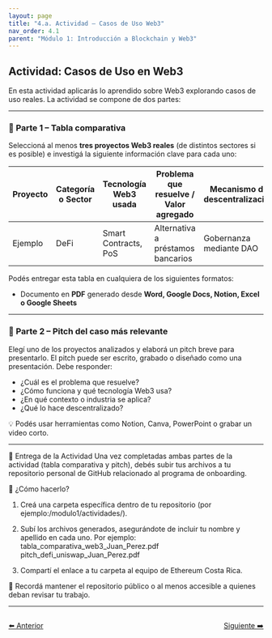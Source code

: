 ```yaml
---
layout: page
title: "4.a. Actividad – Casos de Uso Web3"
nav_order: 4.1
parent: "Módulo 1: Introducción a Blockchain y Web3"
---
```


## Actividad: Casos de Uso en Web3

En esta actividad aplicarás lo aprendido sobre Web3 explorando casos de uso reales. La actividad se compone de dos partes:

---

### 🧮 Parte 1 – Tabla comparativa

Seleccioná al menos **tres proyectos Web3 reales** (de distintos sectores si es posible) e investigá la siguiente información clave para cada uno:

| Proyecto | Categoría o Sector | Tecnología Web3 usada | Problema que resuelve / Valor agregado | Mecanismo de descentralización |
|----------|--------------------|------------------------|----------------------------------------|---------------------------------|
| Ejemplo  | DeFi               | Smart Contracts, PoS   | Alternativa a préstamos bancarios      | Gobernanza mediante DAO         |

Podés entregar esta tabla en cualquiera de los siguientes formatos:

- Documento en **PDF** generado desde **Word, Google Docs, Notion, Excel o Google Sheets**


---

### 🎤 Parte 2 – Pitch del caso más relevante

Elegí uno de los proyectos analizados y elaborá un pitch breve para presentarlo. El pitch puede ser escrito, grabado o diseñado como una presentación. Debe responder:

- ¿Cuál es el problema que resuelve?
- ¿Cómo funciona y qué tecnología Web3 usa?
- ¿En qué contexto o industria se aplica?
- ¿Qué lo hace descentralizado?

💡 Podés usar herramientas como Notion, Canva, PowerPoint o grabar un video corto.

---
📝 Entrega de la Actividad
Una vez completadas ambas partes de la actividad (tabla comparativa y pitch), debés subir tus archivos a tu repositorio personal de GitHub relacionado al programa de onboarding.

📂 ¿Cómo hacerlo?
1. Creá una carpeta específica dentro de tu repositorio (por ejemplo:/modulo1/actividades/).

2. Subí los archivos generados, asegurándote de incluir tu nombre y apellido en cada uno. Por ejemplo:
tabla_comparativa_web3_Juan_Perez.pdf
pitch_defi_uniswap_Juan_Perez.pdf

3. Compartí el enlace a tu carpeta al equipo de Ethereum Costa Rica.

🔐 Recordá mantener el repositorio público o al menos accesible a quienes deban revisar tu trabajo.

---

<div style="display: flex; justify-content: space-between; margin-top: 2em;">
  <a class="btn" href="/Testing-Onboarding/modulo1-parte3">⬅️ Anterior</a>
  <a class="btn" href="/Testing-Onboarding/modulo1-parte4">Siguiente ➡️</a>
</div>
